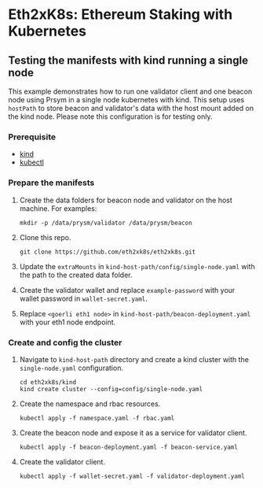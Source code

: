 # Eth2xK8s: Ethereum Staking with Kubernetes

## Testing the manifests with kind running a single node

This example demonstrates how to run one validator client and one beacon node using Prsym in a single node kubernetes with kind. This setup uses `hostPath` to store beacon and validator's data with the host mount added on the kind node. Please note this configuration is for testing only.

### Prerequisite

* [kind](https://kind.sigs.k8s.io/)
* [kubectl](https://kubernetes.io/docs/tasks/tools/install-kubectl/)

### Prepare the manifests

1. Create the data folders for beacon node and validator on the host machine. For examples:
    ```
    mkdir -p /data/prysm/validator /data/prysm/beacon
    ```

2. Clone this repo.
    ```
    git clone https://github.com/eth2xk8s/eth2xk8s.git
    ```

3. Update the `extraMounts` in `kind-host-path/config/single-node.yaml` with the path to the created data folder.

4. Create the validator wallet and replace `example-password` with your wallet password in `wallet-secret.yaml`.

5. Replace `<goerli eth1 node>` in `kind-host-path/beacon-deployment.yaml` with your eth1 node endpoint.

### Create and config the cluster

1. Navigate to `kind-host-path` directory and create a kind cluster with the `single-node.yaml` configuration.
    ``` 
    cd eth2xk8s/kind
    kind create cluster --config=config/single-node.yaml
    ```

2. Create the namespace and rbac resources.

    ```
    kubectl apply -f namespace.yaml -f rbac.yaml
    ```

3. Create the beacon node and expose it as a service for validator client.

    ```
    kubectl apply -f beacon-deployment.yaml -f beacon-service.yaml
    ```

4. Create the validator client.
    ```
    kubectl apply -f wallet-secret.yaml -f validator-deployment.yaml
    ```
